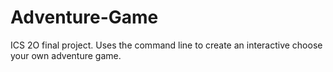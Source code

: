 # Adventure-Game
ICS 2O final project. Uses the command line to create an interactive choose your own adventure game.
